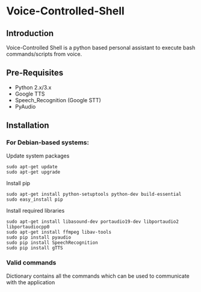 
# Voice-Controlled-Shell

## Introduction
Voice-Controlled Shell is a python based personal assistant to execute bash commands/scripts from voice.

## Pre-Requisites

 - Python 2.x/3.x
 - Google TTS
 - Speech_Recognition (Google STT)
 - PyAudio

## Installation
### For Debian-based systems:
Update system packages

    sudo apt-get update
    sudo apt-get upgrade

Install pip

    sudo apt-get install python-setuptools python-dev build-essential
    sudo easy_install pip
Install required libraries

    sudo apt-get install libasound-dev portaudio19-dev libportaudio2 libportaudiocpp0
    sudo apt-get install ffmpeg libav-tools
    sudo pip install pyaudio
    sudo pip install SpeechRecognition
    sudo pip install gTTS



### Valid commands
Dictionary contains all the commands which can be used to communicate with the application
